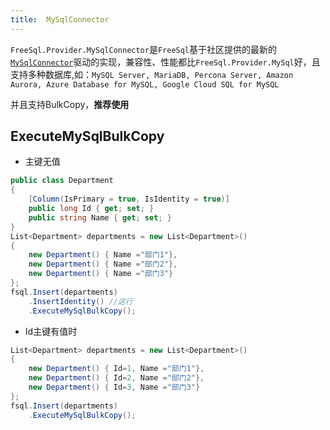 ```yaml
---
title:  MySqlConnector
---
```


<!-- # FreeSql.Provider.MySqlConnector -->

`FreeSql.Provider.MySqlConnector`是`FreeSql`基于社区提供的最新的[`MySqlConnector`](https://github.com/mysql-net/MySqlConnector)驱动的实现，兼容性、性能都比`FreeSql.Provider.MySql`好，且支持多种数据库,如：`MySQL Server, MariaDB, Percona Server, Amazon Aurora, Azure Database for MySQL, Google Cloud SQL for MySQL`

并且支持BulkCopy，**推荐使用**

## ExecuteMySqlBulkCopy

- 主键无值

```cs
public class Department
{
    [Column(IsPrimary = true, IsIdentity = true)]
    public long Id { get; set; }
    public string Name { get; set; }
}
List<Department> departments = new List<Department>()
{
    new Department() { Name ="部门1"},
    new Department() { Name ="部门2"},
    new Department() { Name ="部门3"}
};
fsql.Insert(departments)
    .InsertIdentity() //这行
    .ExecuteMySqlBulkCopy();
```

- Id主键有值时

```cs
List<Department> departments = new List<Department>()
{
    new Department() { Id=1, Name ="部门1"},
    new Department() { Id=2, Name ="部门2"},
    new Department() { Id=3, Name ="部门3"}
};
fsql.Insert(departments)
    .ExecuteMySqlBulkCopy();
```
